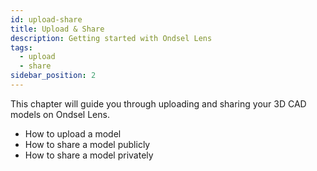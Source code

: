 ```yaml
---
id: upload-share
title: Upload & Share
description: Getting started with Ondsel Lens
tags:
  - upload
  - share
sidebar_position: 2
---
```


This chapter will guide you through uploading and sharing your 3D CAD models
on Ondsel Lens.

- How to upload a model
- How to share a model publicly
- How to share a model privately